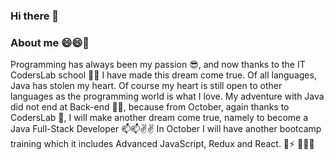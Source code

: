 ### Hi there 👋

<!--
**Myszczur/Myszczur** is a ✨ _special_ ✨ repository because its `README.md` (this file) appears on your GitHub profile.

Here are some ideas to get you started:

- 🔭 I’m currently working on ...
- 🌱 I’m currently learning ...
- 👯 I’m looking to collaborate on ...
- 🤔 I’m looking for help with ...
- 💬 Ask me about ...
- 📫 How to reach me: ...
- 😄 Pronouns: ...
- ⚡ Fun fact: ...
-->


### About me 😄😄🤔
 
Programming has always been my passion 😎, and now thanks to the IT CodersLab school 💖💖 I have made this dream come true.
Of all languages, Java has stolen my heart. Of course my heart is still open to other languages as the programming world is what I love.
My adventure with Java did not end at Back-end 💪💪, because from October, again thanks to CodersLab 💖, I will make another dream come true, namely to become a Java Full-Stack Developer 📫📫✌️✌️
In October I will have another bootcamp training which it includes Advanced JavaScript, Redux and React. 🤔⚡
👋👋👋
